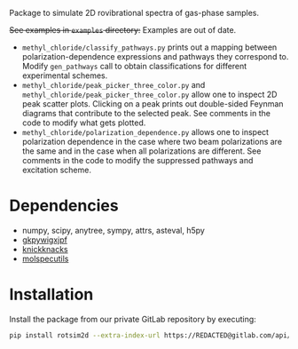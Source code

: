 Package to simulate 2D rovibrational spectra of gas-phase samples.

~~See examples in `examples` directory:~~ Examples are out of date.

- `methyl_chloride/classify_pathways.py` prints out a mapping between
  polarization-dependence expressions and pathways they correspond to. Modify
  `gen_pathways` call to obtain classifications for different experimental
  schemes.
- `methyl_chloride/peak_picker_three_color.py` and
  `methyl_chloride/peak_picker_three_color.py` allow one to inspect 2D peak
  scatter plots. Clicking on a peak prints out double-sided Feynman diagrams
  that contribute to the selected peak. See comments in the code to modify what
  gets plotted.
- `methyl_chloride/polarization_dependence.py` allows one to inspect
  polarization dependence in the case where two beam polarizations are the same
  and in the case when all polarizations are different. See comments in the code
  to modify the suppressed pathways and excitation scheme.

# Dependencies
- numpy, scipy, anytree, sympy, attrs, asteval, h5py
- [gkpywigxjpf](https://gitlab.com/allisonlab/mdcs/pywigxjpf)
- [knickknacks](https://gitlab.com/allisonlab/mdcs/shed)
- [molspecutils](https://gitlab.com/allisonlab/mdcs/spectroscopy)

# Installation
Install the package from our private GitLab repository by executing:

``` sh
pip install rotsim2d --extra-index-url https://REDACTED@gitlab.com/api/v4/projects/26140156/packages/pypi/simple
```
